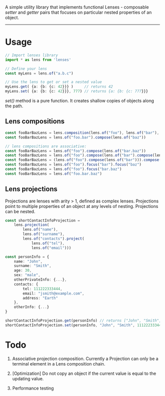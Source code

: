 A simple utility library that implements functional Lenses - 
composable _setter_ and _getter_ pairs that focuses on particular
nested properties of an object. 

---

# Usage

```typescript
// Import lenses library
import * as lens from 'lenses'

// Define your lens
const myLens = lens.of("a.b.c")

// Use the lens to get or set a nested value
myLens.get( {a: {b: {c: 42}}} )     // returns 42
myLens.set( {a: {b: {c: 42}}}, 777) // returns {a: {b: {c: 777}}}
```
_set()_ method is a pure function. It creates shallow copies of objects along the path. 

## Lens compositions
```typescript
const fooBarBazLens = lens.composition(lens.of("foo"), lens.of("bar"), lens.of("baz")) // or...
const fooBarBazLens = lens.of("foo.bar").compose(lens.of("baz"))

// lens compositions are associative:
const fooBarBazLens = lens.of("foo").compose(lens.of("bar.baz"))                        // is the same as...
const fooBarBazLens = lens.of("foo").compose(lens.of("bar").compose(lens.of("baz")))    // is the same as...
const fooBarBazLens = (lens.of("foo").compose(lens.of("bar"))).compose(lens.of("baz"))  // is the same as...
const fooBarBazLens = lens.of("foo").focus("bar").focus("baz")                          // is the same as...
const fooBarBazLens = lens.of("foo").focus("bar.baz")                                  // is the same as...
const fooBarBazLens = lens.of("foo.bar.baz")
```

## Lens projections
Projections are lenses with arity > 1, defined as complex lenses.
Projections point to multiple properties of an object at any levels of nesting. 
Projections can be nested.
```typescript
const shortContactInfoProjection = 
    lens.projection(
        lens.of("name"),
        lens.of("surname"),
        lens.of("contacts").project(
            lens.of("tel"),
            lens.of("email")))

const personInfo = {
    name: "John",
    surname: "Smith",
    age: 30,
    sex: "male",
    otherPrivateInfo: {...},
    contacts: {
        tel: 111222333444,
        email: "jsmith@example.com",
        address: "Earth"
    },
    otherInfo: {...}
}

shortContactInfoProjection.get(personInfo) // returns ["John", "Smith", 111222333444, "jsmith@example.com"]
shortContactInfoProjection.set(personInfo, "John", "Smith", 111222333444, "jsmith@example.com") // returns updated copy
```

# Todo
1. Associative projection composition.
    Currently a Projection can only be a terminal element in a Lens composition chain.

1. [Optimization] Do not copy an object if the current value is equal to the updating value.

1. Performance testing